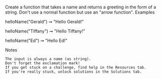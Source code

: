 Create a function that takes a name and returns a greeting in the form of a string. Don't use a normal function but use an "arrow function".
Examples

helloName("Gerald") ➞ "Hello Gerald!"

helloName("Tiffany") ➞ "Hello Tiffany!"

helloName("Ed") ➞ "Hello Ed!"

Notes

    The input is always a name (as string).
    Don't forget the exclamation mark!
    If you get stuck on a challenge, find help in the Resources tab.
    If you're really stuck, unlock solutions in the Solutions tab.